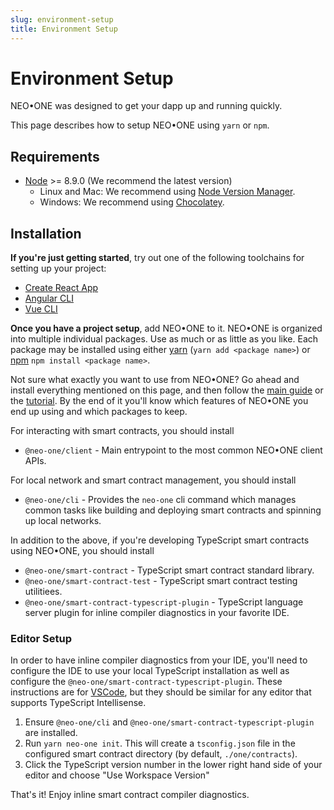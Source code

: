 ```yaml
---
slug: environment-setup
title: Environment Setup
---
```

# Environment Setup

NEO•ONE was designed to get your dapp up and running quickly.

This page describes how to setup NEO•ONE using `yarn` or `npm`.

## Requirements

- [Node](https://nodejs.org) >= 8.9.0 (We recommend the latest version)
  - Linux and Mac: We recommend using [Node Version Manager](https://github.com/creationix/nvm).
  - Windows: We recommend using [Chocolatey](https://chocolatey.org/).

## Installation

**If you're just getting started**, try out one of the following toolchains for setting up your project:

  - [Create React App](https://github.com/facebook/create-react-app)
  - [Angular CLI](https://cli.angular.io/)
  - [Vue CLI](https://cli.vuejs.org/)

**Once you have a project setup**, add NEO•ONE to it. NEO•ONE is organized into multiple individual packages. Use as much or as little as you like. Each package may be installed using either [yarn](https://yarnpkg.com/) (`yarn add <package name>`) or [npm](https://www.npmjs.com/) `npm install <package name>`.

Not sure what exactly you want to use from NEO•ONE? Go ahead and install everything mentioned on this page, and then follow the [main guide](/docs/hello-world) or the [tutorial](/tutorial). By the end of it you'll know which features of NEO•ONE you end up using and which packages to keep.

For interacting with smart contracts, you should install

 - `@neo-one/client` - Main entrypoint to the most common NEO•ONE client APIs.

For local network and smart contract management, you should install

 - `@neo-one/cli` - Provides the `neo-one` cli command which manages common tasks like building and deploying smart contracts and spinning up local networks.

In addition to the above, if you're developing TypeScript smart contracts using NEO•ONE, you should install

 - `@neo-one/smart-contract` - TypeScript smart contract standard library.
 - `@neo-one/smart-contract-test` - TypeScript smart contract testing utilitiees.
 - `@neo-one/smart-contract-typescript-plugin` - TypeScript language server plugin for inline compiler diagnostics in your favorite IDE.

### Editor Setup

In order to have inline compiler diagnostics from your IDE, you'll need to configure the IDE to use your local TypeScript installation as well as configure the `@neo-one/smart-contract-typescript-plugin`. These instructions are for [VSCode](https://code.visualstudio.com/), but they should be similar for any editor that supports TypeScript Intellisense.

  1. Ensure `@neo-one/cli` and `@neo-one/smart-contract-typescript-plugin` are installed.
  2. Run `yarn neo-one init`. This will create a `tsconfig.json` file in the configured smart contract directory (by default, `./one/contracts`).
  3. Click the TypeScript version number in the lower right hand side of your editor and choose "Use Workspace Version"

That's it! Enjoy inline smart contract compiler diagnostics.
